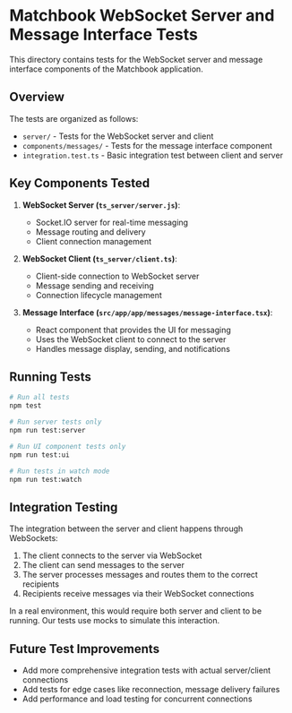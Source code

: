 # Matchbook WebSocket Server and Message Interface Tests

This directory contains tests for the WebSocket server and message interface components of the Matchbook application.

## Overview

The tests are organized as follows:

- `server/` - Tests for the WebSocket server and client
- `components/messages/` - Tests for the message interface component
- `integration.test.ts` - Basic integration test between client and server

## Key Components Tested

1. **WebSocket Server (`ts_server/server.js`)**:
   - Socket.IO server for real-time messaging
   - Message routing and delivery
   - Client connection management

2. **WebSocket Client (`ts_server/client.ts`)**:
   - Client-side connection to WebSocket server
   - Message sending and receiving
   - Connection lifecycle management

3. **Message Interface (`src/app/app/messages/message-interface.tsx`)**:
   - React component that provides the UI for messaging
   - Uses the WebSocket client to connect to the server
   - Handles message display, sending, and notifications

## Running Tests

```bash
# Run all tests
npm test

# Run server tests only
npm run test:server

# Run UI component tests only
npm run test:ui

# Run tests in watch mode
npm run test:watch
```

## Integration Testing

The integration between the server and client happens through WebSockets:

1. The client connects to the server via WebSocket
2. The client can send messages to the server
3. The server processes messages and routes them to the correct recipients
4. Recipients receive messages via their WebSocket connections

In a real environment, this would require both server and client to be running. Our tests use mocks to simulate this interaction.

## Future Test Improvements

- Add more comprehensive integration tests with actual server/client connections
- Add tests for edge cases like reconnection, message delivery failures
- Add performance and load testing for concurrent connections